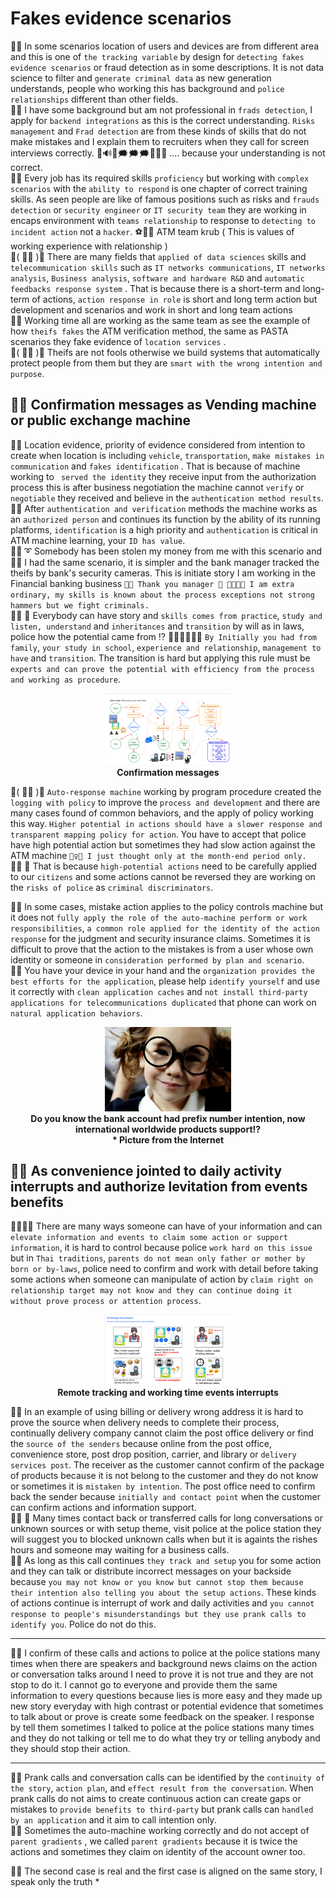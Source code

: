 # Fakes evidence scenarios
🧸💬 In some scenarios location of users and devices are from different area and this is one of ```the tracking variable``` by design for ```detecting fakes evidence scenarios``` or fraud detection as in some descriptions. It is not data science to filter and ```generate criminal data``` as new generation understands, people who working this has background and ```police relationships``` different than other fields. </br>
🥺💬 I have some background but am not professional in ```frads detection```, I apply for ```backend integrations``` as this is the correct understanding. ```Risks management``` and ```Frad detection``` are from these kinds of skills that do not make mistakes and I explain them to recruiters when they call for screen interviews correctly. 🏡🔊👤🗯️🗯️🗯️🏡🥺💬 .... because your understanding is not correct. </br>
🦤💬 Every job has its required skills ```proficiency``` but working with ```complex scenarios``` with the ```ability to respond``` is one chapter of correct training skills. As seen people are like of famous positions such as risks and ```frauds detection``` or ```security engineer``` or ```IT security team``` they are working in encaps environment with ```teams relationship``` to response to ```detecting to incident action``` not a ```hacker```. ⚽👤💬 ATM team krub ( This is values of working experience with relationship ) </br>
💃( 👩‍🏫 )💬 There are many fields that ```applied of data sciences``` skills and ```telecommunication skills``` such as ```IT networks communications```, ```IT networks analysis```, ```Business analysis```, ```software and hardware R&D``` and ```automatic feedbacks response system``` . That is because there is a short-term and long-term of actions, ```action response in role``` is short and long term action but development and scenarios and work in short and long team actions </br>
🥺💬 Working time all are working as the same team as see the example of how ```theifs fakes``` the ATM verification method, the same as PASTA scenarios they fake evidence of ```location services``` . </br>
💃( 👩‍🏫 )💬 Theifs are not fools otherwise we build systems that automatically protect people from them but they are ```smart with the wrong intention and purpose```. </br>

## 🧸💬 Confirmation messages as Vending machine or public exchange machine

🦭💬 Location evidence, priority of evidence considered from intention to create when location is including ```vehicle```, ```transportation```, ```make mistakes in communication``` and ```fakes identification``` . That is because of machine working to ``` served the identity``` they receive input from the authorization process this is after business negotiation the machine cannot ```verify``` or ```negotiable``` they received and believe in the ```authentication method results```. </br>
🧸💬 After ```authentication and verification``` methods the machine works as an ```authorized person``` and continues its function by the ability of its running platforms, ```identification``` is a high priority and ```authentication``` is critical in ATM machine learning, your ``ID has value``. </br>
🐑💬 ➰ Somebody has been stolen my money from me with this scenario and 🥺💬 I had the same scenario, it is simpler and the bank manager tracked the theifs by bank's security cameras. This is initiate story I am working in the Financial banking business  ```🥺💬 Thank you manager 👤 🐾🐾🐱💬 I am extra ordinary, my skills is known about the process exceptions not strong hammers but we fight criminals.``` </br> 
👧💬 🎈 Everybody can have story and ```skills comes from practice```, ```study and listen, understand``` and ```inheritances``` and ```transition``` by will as in laws, police how the potential came from ️⁉️ 👮‍♂️👮‍♀️💬💬 ```By Initially you had from family```, ```your study in school```, ```experience and relationship```, ```management to have``` and ```transition```. The transition is hard but applying this rule must be ```experts and can prove the potential with efficiency from the process and working as procedure```. </br>

<p align="center" width="100%">
    <img width="40%" src="https://github.com/jkaewprateep/fakes_evidence_scenarios/blob/main/ATM%20scenarios.png"> </br>
    <b> Confirmation messages </b>
</p>

💃( 👩‍🏫 )💬 ```Auto-response machine``` working by program procedure created the ```logging with policy``` to improve the ```process and development``` and there are many cases found of common behaviors, and the apply of policy working this way. ```Higher potential in actions should have a slower response and transparent mapping policy for action```. You have to accept that police have high potential action but sometimes they had slow action against the ATM machine ```👮‍♀️💬 I just thought only at the month-end period only.``` </br>
👧💬 🎈 That is because ```high-potential actions``` need to be carefully applied to our ```citizens``` and some actions cannot be reversed they are working on the ```risks of police``` as ```criminal discriminators```. </br>

🐐💬 In some cases, mistake action applies to the policy controls machine but it does not ```fully apply the role of the auto-machine perform or work responsibilities```, ```a common role applied for the identity of the action response``` for the judgment and security insurance claims. Sometimes it is difficult to prove that the action to the mistakes is from a user whose own identity or someone in ```consideration performed by plan and scenario```. </br>
🦭💬 You have your device in your hand and the ```organization provides the best efforts for the application```, please help ```identify yourself``` and use it correctly with ```clean application caches``` and ```not install third-party applications for telecommunications duplicated``` that phone can work on ```natural application behaviors```. </br>

<p align="center" width="100%">
    <img width="40%" src="https://github.com/jkaewprateep/fakes_evidence_scenarios/blob/main/image10.jpg"> </br>
    <b> Do you know the bank account had prefix number intention, now international worldwide products support⁉️ </b></br>
    <b> * Picture from the Internet </b>
</p>

## 🧸💬 As convenience jointed to daily activity interrupts and authorize levitation from events benefits

🐨🎁🎵🎶 There are many ways someone can have of your information and can ```elevate information and events to claim some action or support information```, it is hard to control because police ```work hard on this issue``` but in ```Thai traditions```, ```parents do not mean only father or mother by born or by-laws```, police need to confirm and work with detail before taking some actions when someone can manipulate of action by ```claim right on relationship target may not know and they can continue doing it without prove process or attention process```. </br>

<p align="center" width="100%">
    <img width="40%" src="https://github.com/jkaewprateep/fakes_evidence_scenarios/blob/main/Fake%20evidents%20scenarios.png"> </br>
    <b> Remote tracking and working time events interrupts </b>
</p>

🧸💬 In an example of using billing or delivery wrong address it is hard to prove the source when delivery needs to complete their process, continually delivery company cannot claim the post office delivery or find the ```source of the senders``` because online from the post office, convenience store, post drop position, carrier, and library or ```delivery services post```. The receiver as the customer cannot confirm of the package of products because it is not belong to the customer and they do not know or sometimes it is ```mistaken by intention```. The post office need to confirm back the sender because ```initially and contact point``` when the customer can confirm actions and information support. </br>
👧💬 🎈 Many times contact back or transferred calls for long conversations or unknown sources or with setup theme, visit police at the police station they will suggest you to blocked unknown calls when but it is againts the rishes hours and someone may waiting for a business calls. </br>
🦭💬 As long as this call continues ```they track and setup``` you for some action and they can talk or distribute incorrect messages on your backside because ```you may not know or you know but cannot stop them because their intention also telling you about the setup actions```. These kinds of actions continue is interrupt of work and daily activities and ```you cannot response to people's misunderstandings but they use prank calls to identify you```. Police do not do this. </br>

- - - 
🥺💬 I confirm of these calls and actions to police at the police stations many times when there are speakers and background news claims on the action or conversation talks around I need to prove it is not true and they are not stop to do it. I cannot go to everyone and provide them the same information to every questions because lies is more easy and they made up new story everyday with high contrast or potential evidence that sometimes to talk about or prove is create some feedback on the speaker. I response by tell them sometimes I talked to police at the police stations many times and they do not talking or tell me to do what they try or telling anybody and they should stop their action. </br>
- - - 

🦭💬 Prank calls and conversation calls can be identified by the ```continuity of the story```, ```action plan```, and ```effect result from the conversation```. When prank calls do not aims to create continuous action can create gaps or mistakes to ```provide benefits to third-party``` but prank calls can ```handled by an application``` and it aim to call intention only. </br>
🐐💬 Sometimes the auto-machine working correctly and do not accept of ```parent gradients``` , we called ```parent gradients``` because it is twice the actions and sometimes they claim on identity of the account owner too. </br>

🥺💬 The second case is real and the first case is aligned on the same story, I speak only the truth *
